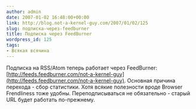 ```yaml
---
author: admin
date: 2007-01-02 16:48:00+00:00
link: http://blog.not-a-kernel-guy.com/2007/01/02/125
slug: подписка-через-feedburner
title: Подписка через FeedBurner
wordpress_id: 125
tags:
- Всякая всячина
---
```


Подписка на RSS/Atom теперь работает через FeedBurner: [http://feeds.feedburner.com/not-a-kernel-guy](http://feeds.feedburner.com/not-a-kernel-guy). Основная причина перехода - сбор статистики. Хотя всякие полезности вроде Browser Frendliness тоже удобны. Переподписываться не обязательно - старый URL будет работать по-прежнему. 

